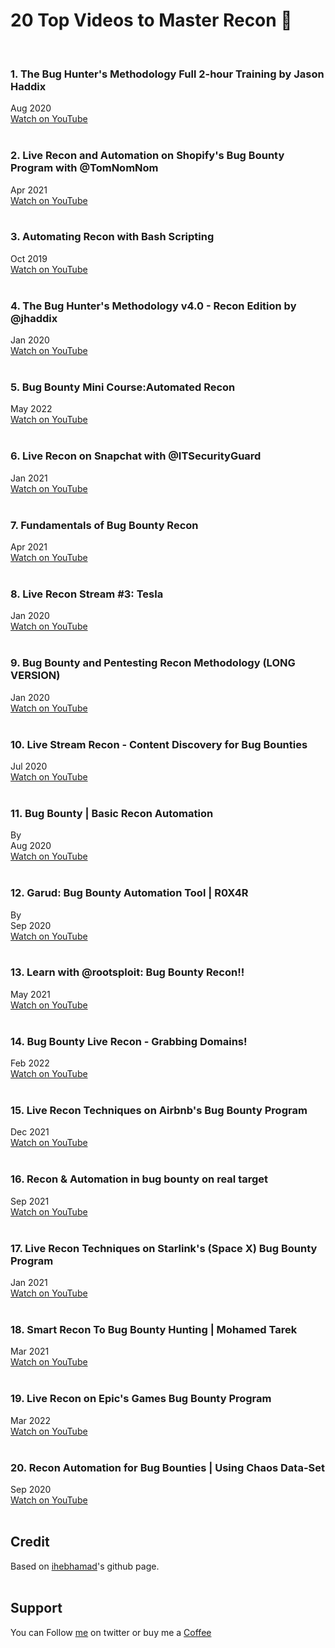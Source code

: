 # 20 Top Videos to Master Recon 👑
&nbsp;

### 1. The Bug Hunter's Methodology Full 2-hour Training by Jason Haddix
Aug 2020</br>
[Watch on YouTube](https://www.youtube.com/watch?v=uKWu6yhnhbQ)</br>
&nbsp;

### 2. Live Recon and Automation on Shopify's Bug Bounty Program with @TomNomNom
Apr 2021</br>
[Watch on YouTube](https://www.youtube.com/watch?v=SYExiynPEKM)</br>
&nbsp;

### 3. Automating Recon with Bash Scripting
Oct 2019</br>
[Watch on YouTube](https://www.youtube.com/watch?v=XYLdrh_WXME)</br>
&nbsp;

### 4. The Bug Hunter's Methodology v4.0 - Recon Edition by @jhaddix
Jan 2020</br>
[Watch on YouTube](https://www.youtube.com/watch?v=p4JgIu1mceI)</br>
&nbsp;

### 5. Bug Bounty Mini Course:Automated Recon
May 2022</br>
[Watch on YouTube](https://www.youtube.com/watch?v=0VOWgM4klpM)</br>
&nbsp;

### 6. Live Recon on Snapchat with @ITSecurityGuard
Jan 2021</br>
[Watch on YouTube](https://www.youtube.com/watch?v=IbdEoocfEmE)</br>
&nbsp;

### 7. Fundamentals of Bug Bounty Recon
Apr 2021</br>
[Watch on YouTube](https://www.youtube.com/watch?v=DABPWQ40yb0)</br>
&nbsp;

### 8. Live Recon Stream #3: Tesla
Jan 2020</br>
[Watch on YouTube](https://www.youtube.com/watch?v=Wpm2C1LD9ns)</br>
&nbsp;

### 9. Bug Bounty and Pentesting Recon Methodology (LONG VERSION)
Jan 2020</br>
[Watch on YouTube](https://www.youtube.com/watch?v=R_i66BnxYq0)</br>
&nbsp;

### 10. Live Stream Recon - Content Discovery for Bug Bounties
Jul 2020</br>
[Watch on YouTube](https://www.youtube.com/watch?v=sD9fjvE1UxA)</br>
&nbsp;

### 11. Bug Bounty | Basic Recon Automation
By </br>
Aug 2020</br>
[Watch on YouTube](https://www.youtube.com/watch?v=IkSsnQpzPjs)</br>
&nbsp;

### 12. Garud: Bug Bounty Automation Tool | R0X4R
By </br>
Sep 2020</br>
[Watch on YouTube](https://www.youtube.com/watch?v=xCPWSUsdK7U)</br>
&nbsp;

### 13. Learn with @rootsploit: Bug Bounty Recon!!
May 2021</br>
[Watch on YouTube](https://www.youtube.com/watch?v=vKMW-XeI2_c)</br>
&nbsp;

### 14. Bug Bounty Live Recon - Grabbing Domains!
Feb 2022</br>
[Watch on YouTube](https://www.youtube.com/watch?v=Tqa-bgit0RQ)</br>
&nbsp;

### 15. Live Recon Techniques on Airbnb's Bug Bounty Program
Dec 2021</br>
[Watch on YouTube](https://www.youtube.com/watch?v=WhR_7ZsHAn4)</br>
&nbsp;

### 16. Recon & Automation in bug bounty on real target
Sep 2021</br>
[Watch on YouTube](https://www.youtube.com/watch?v=JWp07kYowII)</br>
&nbsp;

### 17. Live Recon Techniques on Starlink's (Space X) Bug Bounty Program
Jan 2021</br>
[Watch on YouTube](https://www.youtube.com/watch?v=U2VUycNCBcE)</br>
&nbsp;


### 18. Smart Recon To Bug Bounty Hunting | Mohamed Tarek</br>
Mar 2021</br>
[Watch on YouTube](https://www.youtube.com/watch?v=XYLdrh_WXME)</br>
&nbsp;

### 19. Live Recon on Epic's Games Bug Bounty Program
Mar 2022</br>
[Watch on YouTube](https://www.youtube.com/watch?v=FGwgnHLmKRE)</br>
&nbsp;

### 20. Recon Automation for Bug Bounties | Using Chaos Data-Set
Sep 2020</br>
[Watch on YouTube](https://www.youtube.com/watch?v=xJTxdhCRaC0)</br>
&nbsp;

## Credit
Based on [ihebhamad](https://blog.ihebhamad.tn/recon-videos/)'s github page.
</br>&nbsp;

## Support
You can Follow [me](https://twitter.com/MeAsHacker_HNA) on twitter or buy me a [Coffee](https://buymeacoffee.com/NafisiAslH)
